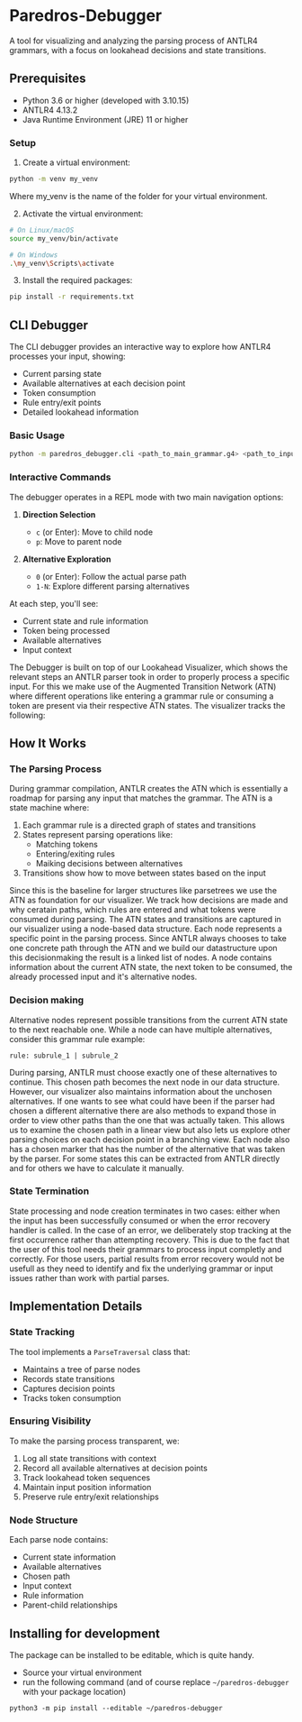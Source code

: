 # Paredros-Debugger 

A tool for visualizing and analyzing the parsing process of ANTLR4 grammars, with a focus on lookahead decisions and state transitions.

## Prerequisites

- Python 3.6 or higher (developed with 3.10.15)
- ANTLR4 4.13.2
- Java Runtime Environment (JRE) 11 or higher

### Setup

1. Create a virtual environment:
```bash
python -m venv my_venv
```
Where my_venv is the name of the folder for your virtual environment.

2. Activate the virtual environment:
```bash
# On Linux/macOS
source my_venv/bin/activate

# On Windows
.\my_venv\Scripts\activate
```

3. Install the required packages:
```bash
pip install -r requirements.txt
```

## CLI Debugger

The CLI debugger provides an interactive way to explore how ANTLR4 processes your input, showing:
- Current parsing state
- Available alternatives at each decision point
- Token consumption
- Rule entry/exit points
- Detailed lookahead information

### Basic Usage

```bash
python -m paredros_debugger.cli <path_to_main_grammar.g4> <path_to_input.txt>
```

### Interactive Commands

The debugger operates in a REPL mode with two main navigation options:

1. **Direction Selection**
   - `c` (or Enter): Move to child node
   - `p`: Move to parent node

2. **Alternative Exploration**
   - `0` (or Enter): Follow the actual parse path
   - `1-N`: Explore different parsing alternatives

At each step, you'll see:
- Current state and rule information
- Token being processed
- Available alternatives
- Input context


The Debugger is built on top of our Lookahead Visualizer, which shows the relevant steps an ANTLR parser took in order to properly process a specific input. For this we make use of the Augmented Transition Network (ATN) where different operations like entering a grammar rule or consuming a token are present via their respective ATN states. The visualizer tracks the following:  

## How It Works

### The Parsing Process

During grammar compilation, ANTLR creates the ATN which is essentially a roadmap for parsing any input that matches the grammar. The ATN is a state machine where: 
 1. Each grammar rule is a directed graph of states and transitions
 2. States represent parsing operations like: 
    - Matching tokens
    - Entering/exiting rules
    - Maiking decisions between alternatives
 3. Transitions show how to move between states based on the input

Since this is the baseline for larger structures like parsetrees we use the ATN as foundation for our visualizer. We track how decisions are made and why ceratain paths, which rules are entered and what tokens were consumed during parsing. The ATN states and transitions are captured in our visualizer using a node-based data structure. Each node represents a specific point in the parsing process. Since ANTLR always chooses to take one concrete path through the ATN and we build our datastructure upon this decisionmaking the result is a linked list of nodes. A node contains information about the current ATN state, the next token to be consumed, the already processed input and it's alternative nodes. 


### Decision making

Alternative nodes represent possible transitions from the current ATN state to the next reachable one. While a node can have multiple alternatives, consider this grammar rule example:

```antlr4
rule: subrule_1 | subrule_2
```

During parsing, ANTLR must choose exactly one of these alternatives to continue. This chosen path becomes the next node in our data structure. However, our visualizer also maintains information about the unchosen alternatives. If one wants to see what could have been if the parser had chosen a different alternative there are also methods to expand those in order to view other paths than the one that was actually taken. This allows us to examine the chosen path in a linear view but also lets us explore other parsing choices on each decision point in a branching view. Each node also has a chosen marker that has the number of the alternative that was taken by the parser. For some states this can be extracted from ANTLR directly and for others we have to calculate it manually. 

### State Termination

State processing and node creation terminates in two cases: either when the input has been successfully consumed or when the error recovery handler is called. In the case of an error, we deliberately stop tracking at the first occurrence rather than attempting recovery. This is due to the fact that the user of this tool needs their grammars to process input completly and correctly. For those users, partial results from error recovery would not be usefull as they need to identify and fix the underlying grammar or input issues rather than work with partial parses. 


## Implementation Details

### State Tracking

The tool implements a `ParseTraversal` class that:
- Maintains a tree of parse nodes
- Records state transitions
- Captures decision points
- Tracks token consumption

### Ensuring Visibility

To make the parsing process transparent, we:

1. Log all state transitions with context
2. Record all available alternatives at decision points
3. Track lookahead token sequences
4. Maintain input position information
5. Preserve rule entry/exit relationships

### Node Structure

Each parse node contains:
- Current state information
- Available alternatives
- Chosen path
- Input context
- Rule information
- Parent-child relationships


## Installing for development
The package can be installed to be editable, which is quite handy.

+ Source your virtual environment
+ run the following command (and of course replace `~/paredros-debugger` with your package location)

```shell
python3 -m pip install --editable ~/paredros-debugger
```
